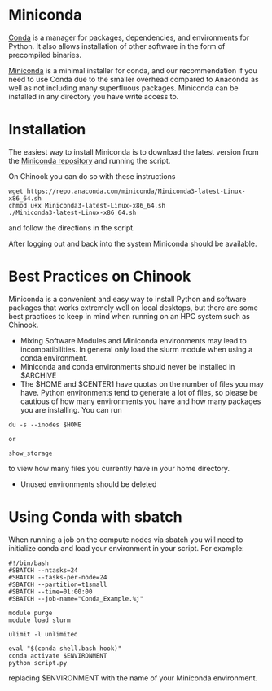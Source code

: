 # Miniconda

[Conda](https://conda.io/projects/conda/en/latest/index.html) is a manager for packages, dependencies, and environments for Python. It also allows installation of other software in the form of precompiled binaries.

[Miniconda](https://docs.conda.io/en/latest/miniconda.html) is a minimal installer for conda, and our recommendation if you need to use Conda due to the smaller overhead compared to Anaconda as well as not including many superfluous packages. Miniconda can be installed in any directory you have write access to.

# Installation

The easiest way to install Miniconda is to download the latest version from the [Miniconda repository](https://repo.anaconda.com/miniconda/) and running the script.

On Chinook you can do so with these instructions
```
wget https://repo.anaconda.com/miniconda/Miniconda3-latest-Linux-x86_64.sh
chmod u+x Miniconda3-latest-Linux-x86_64.sh
./Miniconda3-latest-Linux-x86_64.sh
```
and follow the directions in the script.

After logging out and back into the system Miniconda should be available.

# Best Practices on Chinook

Miniconda is a convenient and easy way to install Python and software packages that works extremely well on local desktops, but there are some best practices to keep in mind when running on an HPC system such as Chinook.

* Mixing Software Modules and Miniconda environments may lead to incompatibilities. In general only load the slurm module when using a conda environment.
* Miniconda and conda environments should never be installed in $ARCHIVE
* The $HOME and $CENTER1 have quotas on the number of files you may have. Python environments tend to generate a lot of files, so please be cautious of how many environments you have and how many packages you are installing. You can run
```
du -s --inodes $HOME

or

show_storage
```
to view how many files you currently have in your home directory.
* Unused environments should be deleted

# Using Conda with sbatch

When running a job on the compute nodes via sbatch you will need to initialize conda and load your environment in your script. For example:

```
#!/bin/bash
#SBATCH --ntasks=24
#SBATCH --tasks-per-node=24
#SBATCH --partition=t1small
#SBATCH --time=01:00:00
#SBATCH --job-name="Conda_Example.%j"

module purge
module load slurm

ulimit -l unlimited

eval "$(conda shell.bash hook)"
conda activate $ENVIRONMENT 
python script.py
```

replacing $ENVIRONMENT with the name of your Miniconda environment.
